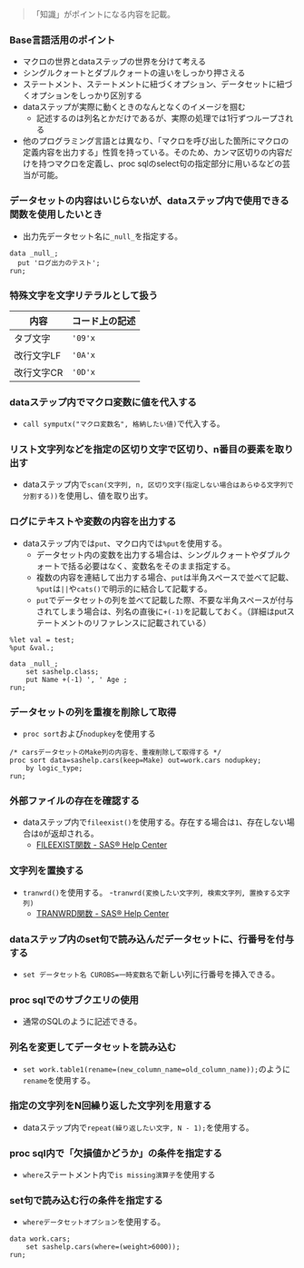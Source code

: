 > 「知識」がポイントになる内容を記載。

### Base言語活用のポイント
- マクロの世界とdataステップの世界を分けて考える
- シングルクォートとダブルクォートの違いをしっかり押さえる
- ステートメント、ステートメントに紐づくオプション、データセットに紐づくオプションをしっかり区別する
- dataステップが実際に動くときのなんとなくのイメージを掴む
  - 記述するのは列名とかだけであるが、実際の処理では1行ずつループされる
- 他のプログラミング言語とは異なり、「マクロを呼び出した箇所にマクロの定義内容を出力する」性質を持っている。そのため、カンマ区切りの内容だけを持つマクロを定義し、proc sqlのselect句の指定部分に用いるなどの芸当が可能。

### データセットの内容はいじらないが、dataステップ内で使用できる関数を使用したいとき
- 出力先データセット名に`_null_`を指定する。

``` sas
data _null_;
  put 'ログ出力のテスト';
run;
```

### 特殊文字を文字リテラルとして扱う

|内容|コード上の記述|
|-|-|
|タブ文字|`'09'x`|
|改行文字LF|`'0A'x`|
|改行文字CR|`'0D'x`|

### dataステップ内でマクロ変数に値を代入する
- `call symputx("マクロ変数名", 格納したい値)`で代入する。

### リスト文字列などを指定の区切り文字で区切り、n番目の要素を取り出す
- dataステップ内で`scan(文字列, n, 区切り文字(指定しない場合はあらゆる文字列で分割する))`を使用し、値を取り出す。

### ログにテキストや変数の内容を出力する
- dataステップ内では`put`、マクロ内では`%put`を使用する。
  - データセット内の変数を出力する場合は、シングルクォートやダブルクォートで括る必要はなく、変数名をそのまま指定する。
  - 複数の内容を連結して出力する場合、`put`は半角スペースで並べて記載、`%put`は`||`や`cats()`で明示的に結合して記載する。
  - `put`でデータセットの列を並べて記載した際、不要な半角スペースが付与されてしまう場合は、列名の直後に`+(-1)`を記載しておく。（詳細はputステートメントのリファレンスに記載されている）

``` sas
%let val = test;
%put &val.;
```

``` sas
data _null_;
    set sashelp.class;
    put Name +(-1) ', ' Age ;
run;
```


### データセットの列を重複を削除して取得
- `proc sort`および`nodupkey`を使用する

``` sas
/* carsデータセットのMake列の内容を、重複削除して取得する */
proc sort data=sashelp.cars(keep=Make) out=work.cars nodupkey;
    by logic_type;
run;
```

### 外部ファイルの存在を確認する
- dataステップ内で`fileexist()`を使用する。存在する場合は`1`、存在しない場合は`0`が返却される。
  - [FILEEXIST関数 - SAS® Help Center](https://go.documentation.sas.com/doc/ja/pgmsascdc/9.4_3.5/lefunctionsref/n06xm8hwk0t0axn10gj16lfiri43.htm)

### 文字列を置換する
- `tranwrd()`を使用する。
  -`tranwrd(変換したい文字列, 検索文字列, 置換する文字列)`
  - [TRANWRD関数 - SAS® Help Center](https://go.documentation.sas.com/doc/ja/pgmsascdc/9.4_3.5/lefunctionsref/p0pgemqcslm9uen1tvr5gcrusgrw.htm)

### dataステップ内のset句で読み込んだデータセットに、行番号を付与する
- `set データセット名 CUROBS=一時変数名`で新しい列に行番号を挿入できる。

### proc sqlでのサブクエリの使用
- 通常のSQLのように記述できる。

### 列名を変更してデータセットを読み込む
- `set work.table1(rename=(new_column_name=old_column_name));`のように`rename`を使用する。


### 指定の文字列をN回繰り返した文字列を用意する
- dataステップ内で`repeat(繰り返したい文字, N - 1);`を使用する。

### proc sql内で「欠損値かどうか」の条件を指定する
- `where`ステートメント内で`is missing演算子`を使用する



### set句で読み込む行の条件を指定する
- `whereデータセットオプション`を使用する。

``` sas
data work.cars;
    set sashelp.cars(where=(weight>6000));
run;
```

